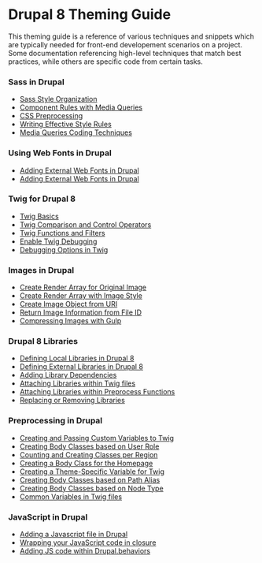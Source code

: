 # Drupal 8 Theming Guide

This theming guide is a reference of various techniques and snippets which are typically needed for front-end developement scenarios on a project. Some documentation referencing high-level techniques that match best practices, while others are specific code from certain tasks.  

<!-- -------------------------- -->
<!-- -------------------------- -->


### Sass in Drupal
- <a href="https://github.com/acquia-pso/cog/blob/8.x-1.x/STARTERKIT/_theming-guide/sass.md#sassorg">Sass Style Organization</a>
- <a href="https://github.com/acquia-pso/cog/blob/8.x-1.x/STARTERKIT/_theming-guide/sass.md#componenmqs">Component Rules with Media Queries</a>
- <a href="https://github.com/acquia-pso/cog/blob/8.x-1.x/STARTERKIT/_theming-guide/sass.md#csspreprocess">CSS Preprocessing</a>
- <a href="https://github.com/acquia-pso/cog/blob/8.x-1.x/STARTERKIT/_theming-guide/sass.md#effectivestyles">Writing Effective Style Rules</a>
- <a href="https://github.com/acquia-pso/cog/blob/8.x-1.x/STARTERKIT/_theming-guide/sass.md#mqtechniques">Media Queries Coding Techniques</a>

<!-- -------------------------- -->
<!-- -------------------------- -->

### Using Web Fonts in Drupal
- <a href="https://github.com/acquia-pso/cog/blob/8.x-1.x/STARTERKIT/_theming-guide/fonts.md#cdnfonts">Adding External Web Fonts in Drupal</a>
- <a href="https://github.com/acquia-pso/cog/blob/8.x-1.x/STARTERKIT/_theming-guide/fonts.md#localfonts">Adding External Web Fonts in Drupal</a>


<!-- -------------------------- -->
<!-- -------------------------- -->

### Twig for Drupal 8
- <a href="https://github.com/acquia-pso/cog/blob/8.x-1.x/STARTERKIT/_theming-guide/twig.md#twigbasics">Twig Basics</a>
- <a href="https://github.com/acquia-pso/cog/blob/8.x-1.x/STARTERKIT/_theming-guide/twig.md#twigcompare">Twig Comparison and Control Operators</a>
- <a href="https://github.com/acquia-pso/cog/blob/8.x-1.x/STARTERKIT/_theming-guide/twig.md#twigfunc">Twig Functions and Filters</a>
- <a href="https://github.com/acquia-pso/cog/blob/8.x-1.x/STARTERKIT/_theming-guide/twig.md#twigenabledebug">Enable Twig Debugging</a>
- <a href="https://github.com/acquia-pso/cog/blob/8.x-1.x/STARTERKIT/_theming-guide/twig.md#twigdebug">Debugging Options in Twig</a>


<!-- -------------------------- -->
<!-- -------------------------- -->

### Images in Drupal
- <a href="https://github.com/acquia-pso/cog/blob/8.x-1.x/STARTERKIT/_theming-guide/images.md#origrenderarray">Create Render Array for Original Image</a>
- <a href="https://github.com/acquia-pso/cog/blob/8.x-1.x/STARTERKIT/_theming-guide/images.md#stylerenderarray">Create Render Array with Image Style</a>
- <a href="https://github.com/acquia-pso/cog/blob/8.x-1.x/STARTERKIT/_theming-guide/images.md#imguri">Create Image Object from URI</a>
- <a href="https://github.com/acquia-pso/cog/blob/8.x-1.x/STARTERKIT/_theming-guide/images.md#imgfiduri">Return Image Information from File ID</a>
- <a href="https://github.com/acquia-pso/cog/blob/8.x-1.x/STARTERKIT/_theming-guide/images.md#gulpcompr">Compressing Images with Gulp</a>


<!-- -------------------------- -->
<!-- -------------------------- -->

### Drupal 8 Libraries
- <a href="https://github.com/acquia-pso/cog/blob/8.x-1.x/STARTERKIT/_theming-guide/libraries.md#locallibs">Defining Local Libraries in Drupal 8</a>
- <a href="https://github.com/acquia-pso/cog/blob/8.x-1.x/STARTERKIT/_theming-guide/libraries.md#remotelibs">Defining External Libraries in Drupal 8</a>
- <a href="https://github.com/acquia-pso/cog/blob/8.x-1.x/STARTERKIT/_theming-guide/libraries.md#dependencylibs">Adding Library Dependencies</a>
- <a href="https://github.com/acquia-pso/cog/blob/8.x-1.x/STARTERKIT/_theming-guide/libraries.md#attachtwig">Attaching Libraries within Twig files</a>
- <a href="https://github.com/acquia-pso/cog/blob/8.x-1.x/STARTERKIT/_theming-guide/libraries.md#preprocesslibraries">Attaching Libraries within Preprocess Functions</a>
- <a href="https://github.com/acquia-pso/cog/blob/8.x-1.x/STARTERKIT/_theming-guide/libraries.md#replaceremovelibs">Replacing or Removing Libraries</a>

<!-- -------------------------- -->
<!-- -------------------------- -->

### Preprocessing in Drupal
- <a href="https://github.com/acquia-pso/cog/blob/8.x-1.x/STARTERKIT/_theming-guide/preprocessing.md#customvars">Creating and Passing Custom Variables to Twig</a>
- <a href="https://github.com/acquia-pso/cog/blob/8.x-1.x/STARTERKIT/_theming-guide/preprocessing.md#userrole">Creating Body Classes based on User Role</a>
- <a href="https://github.com/acquia-pso/cog/blob/8.x-1.x/STARTERKIT/_theming-guide/preprocessing.md#regionvar">Counting and Creating Classes per Region</a>
- <a href="https://github.com/acquia-pso/cog/blob/8.x-1.x/STARTERKIT/_theming-guide/preprocessing.md#homepage">Creating a Body Class for the Homepage</a>
- <a href="https://github.com/acquia-pso/cog/blob/8.x-1.x/STARTERKIT/_theming-guide/preprocessing.md#themespec">Creating a Theme-Specific Variable for Twig</a>
- <a href="https://github.com/acquia-pso/cog/blob/8.x-1.x/STARTERKIT/_theming-guide/preprocessing.md#pathalias">Creating Body Classes based on Path Alias</a>
- <a href="https://github.com/acquia-pso/cog/blob/8.x-1.x/STARTERKIT/_theming-guide/preprocessing.md#nodetype">Creating Body Classes based on Node Type</a>
- <a href="https://github.com/acquia-pso/cog/blob/8.x-1.x/STARTERKIT/_theming-guide/preprocessing.md#commonvars">Common Variables in Twig files</a>


<!-- -------------------------- -->
<!-- -------------------------- -->

### JavaScript in Drupal 
- <a href="https://github.com/acquia-pso/cog/blob/8.x-1.x/STARTERKIT/_theming-guide/javascript.md#jsfile">Adding a Javascript file in Drupal</a>
- <a href="https://github.com/acquia-pso/cog/blob/8.x-1.x/STARTERKIT/_theming-guide/javascript.md#wrappingfile">Wrapping your JavaScript code in closure</a>
- <a href="https://github.com/acquia-pso/cog/blob/8.x-1.x/STARTERKIT/_theming-guide/javascript.md#behaviors">Adding JS code within Drupal.behaviors</a>







